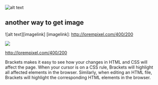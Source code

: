 
![alt text](http://lorempixel.com/400/200 "this is tool tip")

## another way to get image
![alt text][imagelink]
[imagelink]: http://lorempixel.com/400/200

[![](http://lorempixel.com/50/50)](http://lorempixel.com/400/200)

[<http://lorempixel.com/400/200>](http://lorempixel.com/400/200)

Brackets makes it easy to see how your changes in HTML and CSS will affect the page. When your cursor
is on a CSS rule, Brackets will highlight all affected elements in the browser. Similarly, when editing
an HTML file, Brackets will highlight the corresponding HTML elements in the browser.